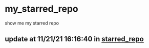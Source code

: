 # my_starred_repo
show me my starred repo

update at 11/21/21 16:16:40 in [starred_repo](./index.html)
---

